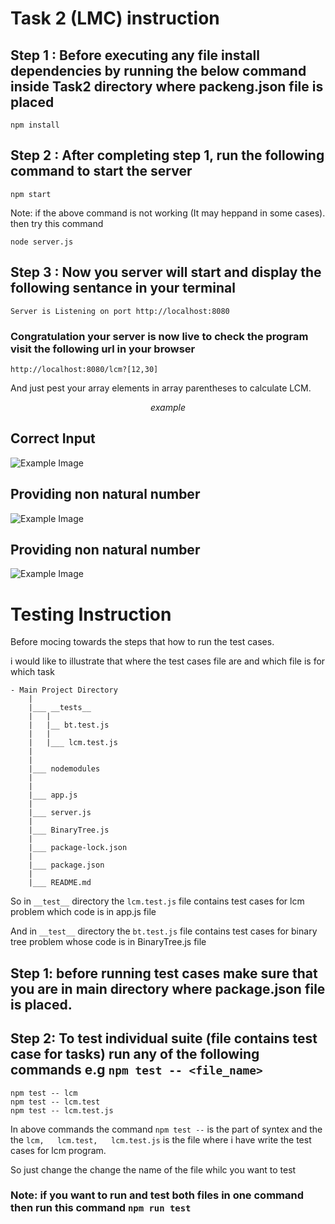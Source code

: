 # Task 2 (LMC) instruction
## **Step 1 :** Before executing any file install dependencies by running the below command inside Task2 directory where packeng.json file is placed

    npm install


## **Step 2 :** After completing step 1, run the following command to start the server

    npm start

Note: if the above command is not working (It may heppand in some cases). then try this command
        
    node server.js


## **Step 3 :** Now you server will start and display the following sentance in your terminal

    Server is Listening on port http://localhost:8080

### **Congratulation** your server is now live to check the program visit the following url in your browser

    http://localhost:8080/lcm?[12,30]

And just pest your array elements in array parentheses to calculate LCM.



$$ example $$

## Correct Input
![Example Image](https://i.postimg.cc/kXGzGJxf/Capture.png)


## Providing non natural number
![Example Image](https://i.postimg.cc/KjxxtVyc/Capture2.png)

## Providing non natural number
![Example Image](https://i.postimg.cc/QxNW3YWr/Capture3.png)


# Testing Instruction
Before mocing towards the steps that how to run the test cases.

i would like to illustrate that where the test cases file are and which file is for which task

    - Main Project Directory
        |
        |___ __tests__
        |   |
        |   |__ bt.test.js
        |   |
        |   |___ lcm.test.js
        |
        |    
        |___ nodemodules
        |
        |
        |___ app.js
        |
        |___ server.js
        |
        |___ BinaryTree.js
        |
        |___ package-lock.json
        |
        |___ package.json
        |
        |___ README.md

So in `__test__` directory the `lcm.test.js` file contains test cases for lcm problem which code is in app.js file

And in `__test__` directory the `bt.test.js` file contains test cases for binary tree problem whose code is in BinaryTree.js file


## **Step 1:** before running test cases make sure that you are in main directory where package.json file is placed. 

## **Step 2:** To test individual suite (file contains test case for tasks) run any of the following commands e.g `npm test -- <file_name>`

    npm test -- lcm
    npm test -- lcm.test
    npm test -- lcm.test.js

In above commands the  command `npm test --` is the part of syntex and the the ` lcm,   lcm.test,   lcm.test.js ` is the file where i have write the test cases for lcm program.

So just change the change the name of the file whilc you want to test

### **Note:** if you want to run and test both files in one command then run this command `npm run test`

